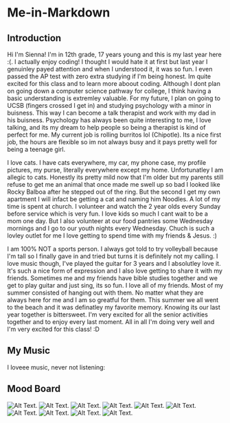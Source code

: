# Me-in-Markdown
## Introduction
  Hi I'm Sienna! I'm in 12th grade, 17 years young and this is my last year here :(. I actually enjoy coding! I thought I would hate it at first but last year I genuinley payed attention and when I understood it, it was so fun. I even passed the AP test with zero extra studying if I'm being honest. Im quite excited for this class and to learn more aboout coding. Although I dont plan on going down a computer science pathway for college, I think having a basic understanding is extremley valuable. For my future, I plan on going to UCSB (fingers crossed I get in) and studying psychology with a minor in buisness. This way I can become a talk therapist and work with my dad in his buisness. Psychology has always been quite interesting to me, I love talking, and its my dream to help people so being a therapist is kind of perfect for me. My current job is rolling burritos lol (Chipotle). Its a nice first job, the hours are flexible so im not always busy and it pays pretty well for being a teenage girl.
 
  I love cats. I have cats everywhere, my car, my phone case, my profile pictures, my purse, literally everywhere except my home. Unfortunatley I am allegic to cats. Honestly its pretty mild now that I'm older but my parents still refuse to get me an animal that once made me swell up so bad I looked like Rocky Balboa after he stepped out of the ring. But the second I get my own apartment I will infact be getting a cat and naming him Noodles. A lot of my time is spent at church. I volunteer and watch the 2 year olds every Sunday before service which is very fun. I love kids so much I cant wait to be a mom one day. But I also volunteer at our food pantries some Wednesday mornings and I go to our youth nights every Wednesday. Chuch is such a lovley outlet for me I love getting to spend time with my friends & Jesus. :)

I am 100% NOT a sports person. I always got told to try volleyball because I'm tall so I finally gave in and tried but turns it is definitely not my calling. I love music though, I've played the guitar for 3 years and I absolutley love it. It's such a nice form of expression and I also love getting to share it with my friends. Sometimes me and my friends have bible studies together and we get to play guitar and just sing, its so fun. I love all of my friends. Most of my summer consisted of hanging out with them. No matter what they are always here for me and I am so greatful for them. This summer we all went to the beach and it was definatley my favorite memory. Knowing its our last year together is bittersweet. I'm very excited for all the senior activities together and to enjoy every last moment. All in all I'm doing very well and I'm very excited for this class! :D

## My Music
I loveee music, never not listening: 

## Mood Board
 ![Alt Text](). ![Alt Text](). ![Alt Text](). ![Alt Text](). ![Alt Text](). ![Alt Text](). ![Alt Text](). ![Alt Text](). ![Alt Text](). ![Alt Text]().

